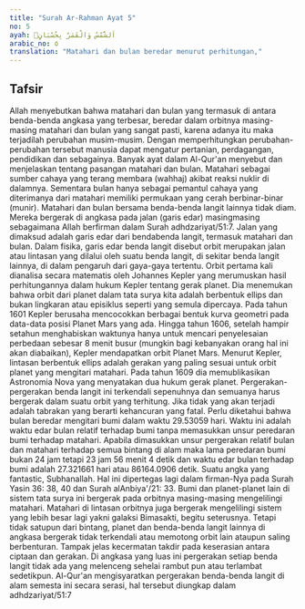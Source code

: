 ```yaml
---
title: "Surah Ar-Rahman Ayat 5"
no: 5
ayah: اَلشَّمْسُ وَالْقَمَرُ بِحُسْبَانٍۙ 
arabic_no: ٥
translation: "Matahari dan bulan beredar menurut perhitungan,"
---
```


## Tafsir

Allah menyebutkan bahwa matahari dan bulan yang termasuk di antara benda-benda angkasa yang terbesar, beredar dalam orbitnya masing-masing matahari dan bulan yang sangat pasti, karena adanya itu maka terjadilah perubahan musim-musim. Dengan memperhitungkan perubahan-perubahan tersebut manusia dapat mengatur pertanian, perdagangan, pendidikan dan sebagainya. Banyak ayat dalam Al-Qur'an menyebut dan menjelaskan tentang pasangan matahari dan bulan. Matahari sebagai sumber cahaya yang terang membara (wahhaj) akibat reaksi nuklir di dalamnya. Sementara bulan hanya sebagai pemantul cahaya yang diterimanya dari matahari memiliki permukaan yang cerah berbinar-binar (munir). Matahari dan bulan bersama benda-benda langit lainnya tidak diam. Mereka bergerak di angkasa pada jalan (garis edar) masingmasing sebagaimana Allah berfirman dalam Surah adhdzariyat/51:7. Jalan yang dimaksud adalah garis edar dari bendabenda langit, termasuk matahari dan bulan. Dalam fisika, garis edar benda langit disebut orbit merupakan jalan atau lintasan yang dilalui oleh suatu benda langit, di sekitar benda langit lainnya, di dalam pengaruh dari gaya-gaya tertentu. Orbit pertama kali dianalisa secara matematis oleh Johannes Kepler yang merumuskan hasil perhitungannya dalam hukum Kepler tentang gerak planet. Dia menemukan bahwa orbit dari planet dalam tata surya kita adalah berbentuk ellips dan bukan lingkaran atau episiklus seperti yang semula dipercaya. Pada tahun 1601 Kepler berusaha mencocokkan berbagai bentuk kurva geometri pada data-data posisi Planet Mars yang ada. Hingga tahun 1606, setelah hampir setahun menghabiskan waktunya hanya untuk mencari penyelesaian perbedaan sebesar 8 menit busur (mungkin bagi kebanyakan orang hal ini akan diabaikan), Kepler mendapatkan orbit Planet Mars. Menurut Kepler, lintasan berbentuk ellips adalah gerakan yang paling sesuai untuk orbit planet yang mengitari matahari. Pada tahun 1609 dia memublikasikan Astronomia Nova yang menyatakan dua hukum gerak planet. Pergerakan-pergerakan benda langit ini terkendali sepenuhnya dan semuanya harus bergerak dalam suatu orbit yang terhitung. Jika tidak yang akan terjadi adalah tabrakan yang berarti kehancuran yang fatal. Perlu diketahui bahwa bulan beredar mengitari bumi dalam waktu 29.53059 hari. Waktu ini adalah waktu edar bulan relatif terhadap bumi tanpa memasukkan unsur peredaran bumi terhadap matahari. Apabila dimasukkan unsur pergerakan relatif bulan dan matahari terhadap semua bintang di alam maka lama peredaran bumi bukan 24 jam tetapi 23 jam 56 menit 4 detik dan waktu edar bulan terhadap bumi adalah 27.321661 hari atau 86164.0906 detik. Suatu angka yang fantastic, Subhanallah. Hal ini dipertegas lagi dalam firman-Nya pada Surah Yasin 36: 38, 40 dan Surah alAnbiya'/21: 33. Bumi dan planet-planet lain di sistem tata surya ini bergerak pada orbitnya masing-masing mengelilingi matahari. Matahari di lintasan orbitnya juga bergerak mengelilingi sistem yang lebih besar lagi yakni galaksi Bimasakti, begitu seterusnya. Tetapi tidak satupun dari bintang, planet dan benda-benda langit lainnya di angkasa bergerak tidak terkendali atau memotong orbit lain ataupun saling berbenturan. Tampak jelas kecermatan takdir pada keserasian antara ciptaan dan gerakan. Di angkasa yang luas ini pergerakan setiap benda langit tidak ada yang melenceng sehelai rambut pun atau terlambat sedetikpun. Al-Qur'an mengisyaratkan pergerakan benda-benda langit di alam semesta ini secara serasi, hal tersebut diungkap dalam adhdzariyat/51:7